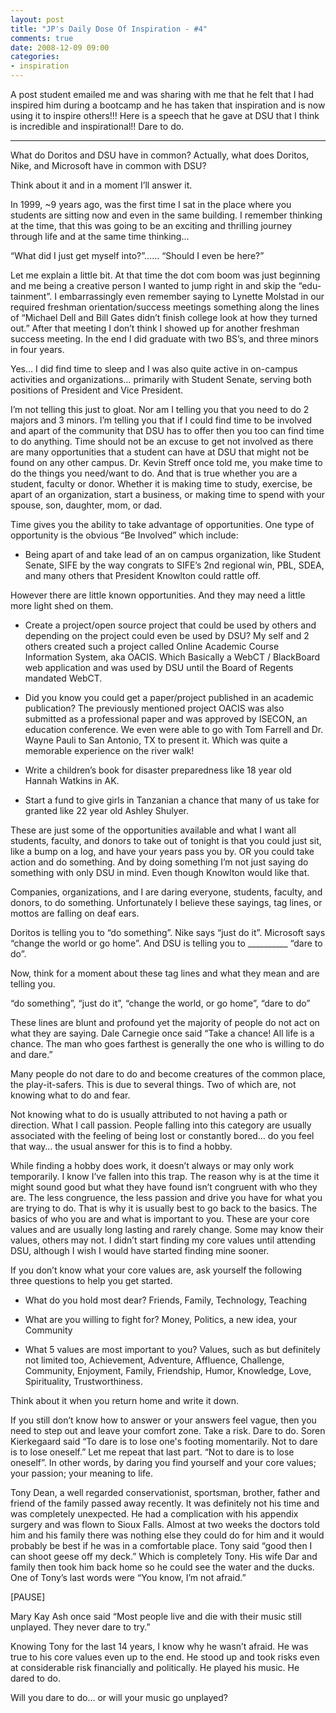```yaml
---
layout: post
title: "JP's Daily Dose Of Inspiration - #4"
comments: true
date: 2008-12-09 09:00
categories:
- inspiration
---
```


A post student emailed me and was sharing with me that he felt that I had inspired him during a bootcamp and he has taken that inspiration and is now using it to inspire others!!! Here is a speech that he gave at DSU that I think is incredible and inspirational!! Dare to do.

----------------------------------------------------------------------------------------------------------------------------------------------------------------------------------------------------

What do Doritos and DSU have in common? Actually, what does Doritos, Nike, and Microsoft have in common with DSU?

Think about it and in a moment I’ll answer it.

In 1999, ~9 years ago, was the first time I sat in the place where you students are sitting now and even in the same building. I remember thinking at the time, that this was going to be an exciting and thrilling journey through life and at the same time thinking…

“What did I just get myself into?”…… “Should I even be here?”

Let me explain a little bit. At that time the dot com boom was just beginning and me being a creative person I wanted to jump right in and skip the “edu-tainment”. I embarrassingly even remember saying to Lynette Molstad in our required freshman orientation/success meetings something along the lines of “Michael Dell and Bill Gates didn’t finish college look at how they turned out.” After that meeting I don’t think I showed up for another freshman success meeting. In the end I did graduate with two BS’s, and three minors in four years.

Yes… I did find time to sleep and I was also quite active in on-campus activities and organizations… primarily with Student Senate, serving both positions of President and Vice President.

I’m not telling this just to gloat. Nor am I telling you that you need to do 2 majors and 3 minors. I’m telling you that if I could find time to be involved and apart of the community that DSU has to offer then you too can find time to do anything. Time should not be an excuse to get not involved as there are many opportunities that a student can have at DSU that might not be found on any other campus. Dr. Kevin Streff once told me, you make time to do the things you need/want to do. And that is true whether you are a student, faculty or donor. Whether it is making time to study, exercise, be apart of an organization, start a business, or making time to spend with your spouse, son, daughter, mom, or dad.

Time gives you the ability to take advantage of opportunities. One type of opportunity is the obvious “Be Involved” which include:

* Being apart of and take lead of an on campus organization, like Student Senate, SIFE by the way congrats to SIFE’s 2nd regional win, PBL, SDEA, and many others that President Knowlton could rattle off.

However there are little known opportunities. And they may need a little more light shed on them.

* Create a project/open source project that could be used by others and depending on the project could even be used by DSU? My self and 2 others created such a project called Online Academic Course Information System, aka OACIS. Which Basically a WebCT / BlackBoard web application and was used by DSU until the Board of Regents mandated WebCT.

* Did you know you could get a paper/project published in an academic publication? The previously mentioned project OACIS was also submitted as a professional paper and was approved by ISECON, an education conference. We even were able to go with Tom Farrell and Dr. Wayne Pauli to San Antonio, TX to present it. Which was quite a memorable experience on the river walk!

* Write a children’s book for disaster preparedness like 18 year old Hannah Watkins in AK.

* Start a fund to give girls in Tanzanian a chance that many of us take for granted like 22 year old Ashley Shulyer.

These are just some of the opportunities available and what I want all students, faculty, and donors to take out of tonight is that you could just sit, like a bump on a log, and have your years pass you by. OR you could take action and do something. And by doing something I’m not just saying do something with only DSU in mind. Even though Knowlton would like that.

Companies, organizations, and I are daring everyone, students, faculty, and donors, to do something. Unfortunately I believe these sayings, tag lines, or mottos are falling on deaf ears.

Doritos is telling you to “do something”. Nike says “just do it”. Microsoft says “change the world or go home”. And DSU is telling you to __________ “dare to do”.

Now, think for a moment about these tag lines and what they mean and are telling you.

“do something”, “just do it”, “change the world, or go home”, “dare to do”

These lines are blunt and profound yet the majority of people do not act on what they are saying. Dale Carnegie once said “Take a chance! All life is a chance. The man who goes farthest is generally the one who is willing to do and dare.”

Many people do not dare to do and become creatures of the common place, the play-it-safers. This is due to several things. Two of which are, not knowing what to do and fear.

Not knowing what to do is usually attributed to not having a path or direction. What I call passion. People falling into this category are usually associated with the feeling of being lost or constantly bored… do you feel that way… the usual answer for this is to find a hobby.

While finding a hobby does work, it doesn’t always or may only work temporarily. I know I’ve fallen into this trap. The reason why is at the time it might sound good but what they have found isn’t congruent with who they are. The less congruence, the less passion and drive you have for what you are trying to do. That is why it is usually best to go back to the basics. The basics of who you are and what is important to you. These are your core values and are usually long lasting and rarely change. Some may know their values, others may not. I didn’t start finding my core values until attending DSU, although I wish I would have started finding mine sooner.

If you don’t know what your core values are, ask yourself the following three questions to help you get started.

* What do you hold most dear? Friends, Family, Technology, Teaching

* What are you willing to fight for? Money, Politics, a new idea, your Community

* What 5 values are most important to you? Values, such as but definitely not limited too, Achievement, Adventure, Affluence, Challenge, Community, Enjoyment, Family, Friendship, Humor, Knowledge, Love, Spirituality, Trustworthiness.

Think about it when you return home and write it down.

If you still don’t know how to answer or your answers feel vague, then you need to step out and leave your comfort zone. Take a risk. Dare to do. Soren Kierkegaard said “To dare is to lose one's footing momentarily. Not to dare is to lose oneself.” Let me repeat that last part. “Not to dare is to lose oneself”. In other words, by daring you find yourself and your core values; your passion; your meaning to life.

Tony Dean, a well regarded conservationist, sportsman, brother, father and friend of the family passed away recently. It was definitely not his time and was completely unexpected. He had a complication with his appendix surgery and was flown to Sioux Falls. Almost at two weeks the doctors told him and his family there was nothing else they could do for him and it would probably be best if he was in a comfortable place. Tony said “good then I can shoot geese off my deck.” Which is completely Tony. His wife Dar and family then took him back home so he could see the water and the ducks. One of Tony’s last words were “You know, I’m not afraid.”

[PAUSE]

Mary Kay Ash once said “Most people live and die with their music still unplayed. They never dare to try.”

Knowing Tony for the last 14 years, I know why he wasn’t afraid. He was true to his core values even up to the end. He stood up and took risks even at considerable risk financially and politically. He played his music. He dared to do.

Will you dare to do… or will your music go unplayed?





